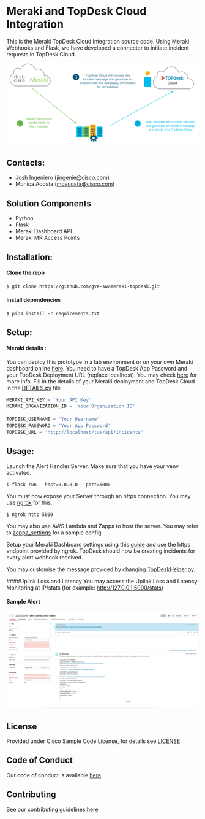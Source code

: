 # Meraki and TopDesk Cloud Integration
This is the Meraki TopDesk Cloud Integration source code. Using Meraki Webhooks and Flask, we have developed a connector to initiate incident requests in TopDesk Cloud.

![alt text](img/highlevel.png)

## Contacts:

* Josh Ingeniero (jingenie@cisco.com)
* Monica Acosta (moacosta@cisco.com)

## Solution Components
* Python
* Flask
* Meraki Dashboard API
* Meraki MR Access Points

## Installation:

#### Clone the repo
```
$ git clone https://github.com/gve-sw/meraki-topdesk.git
```

#### Install dependencies
```
$ pip3 install -r requirements.txt
```

## Setup:
#### Meraki details :
You can deploy this prototype in a lab environment or on your own Meraki dashboard online [here](https://account.meraki.com/secure/login/dashboard_login).
You need to have a TopDesk App Password and your TopDesk Deployment URL (replace localhost). You may check [here](https://developers.topdesk.com/tutorial.html#show-collapse-usage-createAppPassword) for more info. 
Fill in the details of your Meraki deployment and TopDesk Cloud in the [DETAILS.py](DETAILS.py) file
```python
MERAKI_API_KEY = 'Your API Key'
MERAKI_ORGANIZATION_ID = 'Your Organization ID'

TOPDESK_USERNAME = 'Your Username'
TOPDESK_PASSWORD = 'Your App Password'
TOPDESK_URL = 'http://localhost/tas/api/incidents'

```

## Usage:

Launch the Alert Handler Server. Make sure that you have your venv activated.
```
$ flask run --host=0.0.0.0 --port=5000
```

You must now expose your Server through an https connection. You may use [ngrok](https://ngrok.com/) for this.
```
$ ngrok http 5000
```

You may also use AWS Lambda and Zappa to host the server. You may refer to [zappa_settings](zappa_settings.json)
for a sample config.

Setup your Meraki Dashboard settings using this [guide](https://developer.cisco.com/meraki/webhooks/#!introduction/overview)
and use the https endpoint provided by ngrok. TopDesk should now be creating incidents for every alert webhook received.

You may customise the message provided by changing [TopDeskHelper.py](./TopDeskHelper.py).

####Uplink Loss and Latency
You may access the Uplink Loss and Latency Monitoring at IP/stats (for example: http://127.0.0.1:5000/stats)


#### Sample Alert
![alt text](img/sample.png)


## License
Provided under Cisco Sample Code License, for details see [LICENSE](./LICENSE.txt)

## Code of Conduct
Our code of conduct is available [here](./CODE_OF_CONDUCT.md)

## Contributing
See our contributing guidelines [here](./CONTRIBUTING.md)
